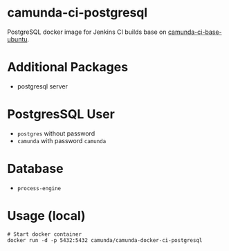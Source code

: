 camunda-ci-postgresql
============================

PostgreSQL docker image for Jenkins CI builds base on [camunda-ci-base-ubuntu][].

# Additional Packages

  - postgresql server

# PostgresSQL User

  - `postgres` without password
  - `camunda` with password `camunda`

# Database

  - `process-engine`

# Usage (local)

```
# Start docker container
docker run -d -p 5432:5432 camunda/camunda-docker-ci-postgresql
```

[camunda-ci-base-ubuntu]: https://github.com/camunda-ci/camunda-docker-ci-base-ubuntu
